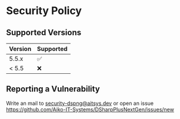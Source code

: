 # Security Policy

## Supported Versions

| Version | Supported          |
| ------- | ------------------ |
| 5.5.x   | :white_check_mark: |
| < 5.5   | :x:                |

## Reporting a Vulnerability

Write an mail to security-dspng@aitsys.dev or open an issue https://github.com/Aiko-IT-Systems/DSharpPlusNextGen/issues/new

